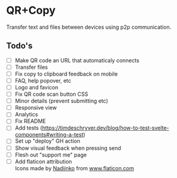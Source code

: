 # QR+Copy

Transfer text and files between devices using p2p communication.

## Todo's

- [ ] Make QR code an URL that automaticaly connects
- [ ] Transfer files
- [ ] Fix copy to clipboard feedback on mobile
- [ ] FAQ, help popover, etc
- [ ] Logo and favicon
- [ ] Fix QR code scan button CSS
- [ ] Minor details (prevent submitting etc)
- [ ] Responsive view
- [ ] Analytics
- [ ] Fix README
- [ ] Add tests (https://timdeschryver.dev/blog/how-to-test-svelte-components#writing-a-test)
- [ ] Set up "deploy" GH action
- [ ] Show visual feedback when pressing send
- [ ] Flesh out "support me" page
- [ ] Add flaticon attribution <div>Icons made by <a
  href="https://www.flaticon.com/authors/nadiinko" title="Nadiinko">Nadiinko</a>
  from <a href="https://www.flaticon.com/"
  title="Flaticon">www.flaticon.com</a></div>
